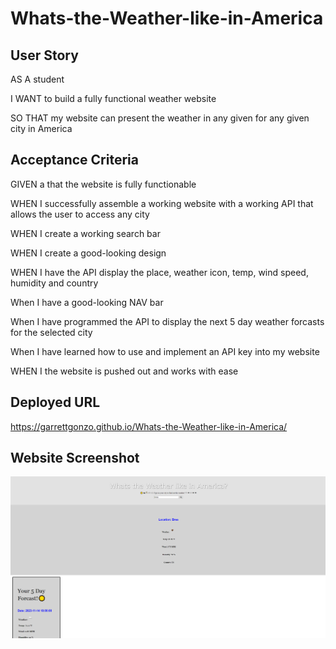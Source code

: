 # Whats-the-Weather-like-in-America

## User Story

AS A student

I WANT to build a fully functional weather website

SO THAT my website can present the weather in any given for any given city in America

## Acceptance Criteria

GIVEN a that the website is fully functionable

WHEN I successfully assemble a working website with a working API that allows the user to access any city

WHEN I create a working search bar

WHEN I create a good-looking design

WHEN I have the API display the place, weather icon, temp, wind speed, humidity and country

When I have a good-looking NAV bar

When I have programmed the API to display the next 5 day weather forcasts for the selected city

When I have learned how to use and implement an API key into my website

WHEN I the website is pushed out and works with ease

## Deployed URL

https://garrettgonzo.github.io/Whats-the-Weather-like-in-America/

## Website Screenshot

![Whats the Weather like in America Screenshot](<Screenshot (1149).png>)
